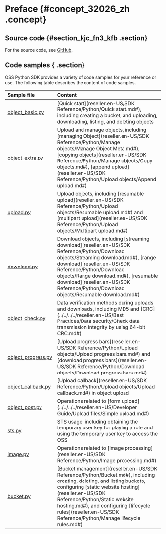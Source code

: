 # Preface {#concept_32026_zh .concept}

## Source code {#section_kjc_fn3_kfb .section}

For the source code, see [GitHub](https://github.com/aliyun/aliyun-oss-python-sdk).

## Code samples { .section}

OSS Python SDK provides a variety of code samples for your reference or use. The following table describes the content of code samples.

|Sample file|Content|
|:----------|:------|
| [object\_basic.py](https://github.com/aliyun/aliyun-oss-python-sdk/blob/master/examples/object_basic.py) | [Quick start](reseller.en-US/SDK Reference/Python/Quick start.md#), including creating a bucket, and uploading, downloading, listing, and deleting objects|
| [object\_extra.py](https://github.com/aliyun/aliyun-oss-python-sdk/blob/master/examples/object_extra.py) |Upload and manage objects, including [managing Object](reseller.en-US/SDK Reference/Python/Manage objects/Manage Object Meta.md#), [copying objects](reseller.en-US/SDK Reference/Python/Manage objects/Copy objects.md#), [append upload](reseller.en-US/SDK Reference/Python/Upload objects/Append upload.md#)|
| [upload.py](https://github.com/aliyun/aliyun-oss-python-sdk/blob/master/examples/upload.py) |Upload objects, including [resumable upload](reseller.en-US/SDK Reference/Python/Upload objects/Resumable upload.md#) and [multipart upload](reseller.en-US/SDK Reference/Python/Upload objects/Multipart upload.md#)|
| [download.py](https://github.com/aliyun/aliyun-oss-python-sdk/blob/master/examples/download.py) |Download objects, including [streaming download](reseller.en-US/SDK Reference/Python/Download objects/Streaming download.md#), [range download](reseller.en-US/SDK Reference/Python/Download objects/Range download.md#), [resumable download](reseller.en-US/SDK Reference/Python/Download objects/Resumable download.md#)|
| [object\_check.py](https://github.com/aliyun/aliyun-oss-python-sdk/blob/master/examples/object_check.py) |Data verification methods during uploads and downloads, including MD5 and [CRC](../../../../reseller.en-US/Best Practices/Data security/Check data transmission integrity by using 64-bit CRC.md#)|
| [object\_progress.py](https://github.com/aliyun/aliyun-oss-python-sdk/blob/master/examples/object_progress.py) | [Upload progress bars](reseller.en-US/SDK Reference/Python/Upload objects/Upload progress bars.md#) and [download progress bars](reseller.en-US/SDK Reference/Python/Download objects/Download progress bars.md#) |
| [object\_callback.py](https://github.com/aliyun/aliyun-oss-python-sdk/blob/master/examples/object_callback.py) |[Upload callback](reseller.en-US/SDK Reference/Python/Upload objects/Upload callback.md#) in object upload|
| [object\_post.py](https://github.com/aliyun/aliyun-oss-python-sdk/blob/master/examples/object_post.py) |Operations related to [form upload](../../../../reseller.en-US/Developer Guide/Upload files/Simple upload.md#)|
| [sts.py](https://github.com/aliyun/aliyun-oss-python-sdk/blob/master/examples/sts.py) |STS usage, including obtaining the temporary user key for playing a role and using the temporary user key to access the OSS|
| [image.py](https://github.com/aliyun/aliyun-oss-python-sdk/blob/master/examples/image.py) |Operations related to [image processing](reseller.en-US/SDK Reference/Python/Image processing.md#)|
| [bucket.py](https://github.com/aliyun/aliyun-oss-python-sdk/blob/master/examples/bucket.py) | [Bucket management](reseller.en-US/SDK Reference/Python/Bucket.md#), including creating, deleting, and listing buckets, configuring [static website hosting](reseller.en-US/SDK Reference/Python/Static website hosting.md#), and configuring [lifecycle rules](reseller.en-US/SDK Reference/Python/Manage lifecycle rules.md#).|

